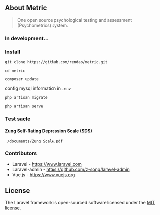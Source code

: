 
## About Metric

> One open source psychological testing and assessment (Psychometrics) system.

### In development...


### Install
```
git clone https://github.com/rendao/metric.git

cd metric

composer update

```

config mysql information in `.env`

```
php artisan migrate

php artisan serve
```

### Test sacle

#### Zung Self-Rating Depression Scale (SDS)

``` /documents/Zung_Scale.pdf```


### Contributors

* Laravel - https://www.laravel.com
* Laravel-admin - https://github.com/z-song/laravel-admin
* Vue.js - https://www.vuejs.org

## License

The Laravel framework is open-sourced software licensed under the [MIT license](https://opensource.org/licenses/MIT).
